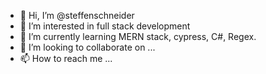 - 👋 Hi, I’m @steffenschneider
- 👀 I’m interested in full stack development
- 🌱 I’m currently learning MERN stack, cypress, C#, Regex.
- 💞️ I’m looking to collaborate on ...
- 📫 How to reach me ... 

<!---
steffenschneider/steffenschneider is a ✨ special ✨ repository because its `README.md` (this file) appears on your GitHub profile.
You can click the Preview link to take a look at your changes.
--->

